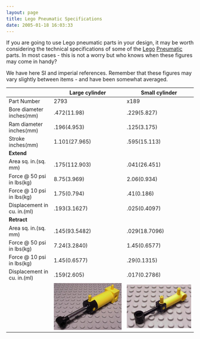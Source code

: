 ```yaml
---
layout: page
title: Lego Pneumatic Specifications
date: 2005-01-18 16:03:33
---
```

<p>If you are going to use Lego pneumatic parts in your design, it may be worth considering the technical specifications of some of the <a class="wiki" href="/wiki/lego.html" title="The best known construction toy">Lego</a> <a class="wiki" href="/wiki/pneumatic.html" title="Use of air to operate and power actuators">Pneumatic</a> parts. In most cases - this is not a worry but who knows when these figures may come in handy?
</p>
<p>We have here SI and imperial references. Remember that these figures may vary slightly between items - and have been somewhat averaged.
</p>

|                             | Large cylinder | Small cylinder |
|---------------------------- |----------------|----------------|
| Part Number                 | 2793           | x189           |
| Bore diameter inches(mm)    | .472(11.98)    | .229(5.827)    |
| Ram diameter inches(mm)     | .196(4.953)    | .125(3.175)    |
| Stroke inches(mm)           | 1.101(27.965)  | .595(15.113)   |
| <strong>Extend</strong>     |                |                |
| Area sq. in.(sq. mm)        | .175(112.903)  | .041(26.451)   |
| Force @ 50 psi in lbs(kg)   | 8.75(3.969)    | 2.06(0.934)    |
| Force @ 10 psi in lbs(kg)   | 1.75(0.794)    | .41(0.186)     |
| Displacement in cu. in.(ml) | .193(3.1627)   | .025(0.4097)   |
| <strong>Retract</strong>    |                |                |
| Area sq. in.(sq. mm)        | .145(93.5482)  | .029(18.7096)  |
| Force @ 50 psi in lbs(kg)   | 7.24(3.2840)   | 1.45(0.6577)   |
| Force @ 10 psi in lbs(kg)   | 1.45(0.6577)   | .29(0.1315)    |
| Displacement in cu. in.(ml) | .159(2.605)    | .017(0.2786)   |
| | <img class="img-responsive" src="/galleries/gallery-1-common-images/151-2793c01.jpg"/> | <img class="img-responsive" src="/galleries/gallery-1-common-images/152-x189c01.jpg"/>      |
